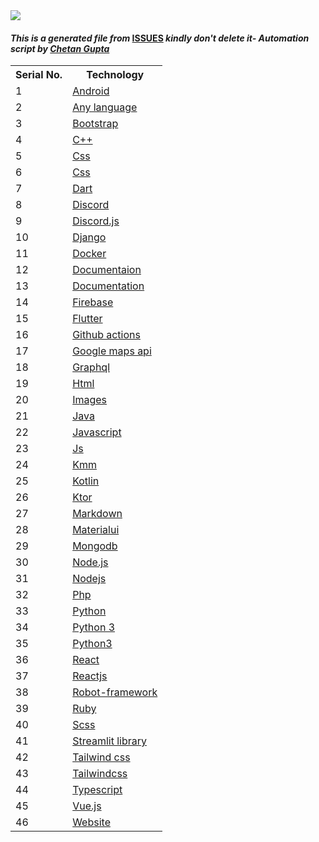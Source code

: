 <!DOCTYPE html>
<html><head><link href=".meta/style.css" rel="stylesheet"></head><body><img src="https://github.com/ch8n/Hacktoberfest2021/blob/main/assets/logo.png?raw=true" class="center"><h4><em>This is a generated file from </em><a href="../../ISSUES.md">ISSUES</a><em> kindly don't delete it</em><em>- Automation script by <a href="https://chetangupta.net/about" target="_blank">Chetan Gupta</a></em></h4><table><tr><th>Serial No.</th><th>Technology</th></tr><tr><td>1</td><td><a href="issues/android/index.md" target="_blank">Android</a></td></tr><tr><td>2</td><td><a href="issues/any language/index.md" target="_blank">Any language</a></td></tr><tr><td>3</td><td><a href="issues/bootstrap/index.md" target="_blank">Bootstrap</a></td></tr><tr><td>4</td><td><a href="issues/c++/index.md" target="_blank">C++</a></td></tr><tr><td>5</td><td><a href="issues/css/index.md" target="_blank">Css</a></td></tr><tr><td>6</td><td><a href="issues/html/css/index.md" target="_blank">Css</a></td></tr><tr><td>7</td><td><a href="issues/dart/index.md" target="_blank">Dart</a></td></tr><tr><td>8</td><td><a href="issues/discord/index.md" target="_blank">Discord</a></td></tr><tr><td>9</td><td><a href="issues/discord.js/index.md" target="_blank">Discord.js</a></td></tr><tr><td>10</td><td><a href="issues/django/index.md" target="_blank">Django</a></td></tr><tr><td>11</td><td><a href="issues/docker/index.md" target="_blank">Docker</a></td></tr><tr><td>12</td><td><a href="issues/documentaion/index.md" target="_blank">Documentaion</a></td></tr><tr><td>13</td><td><a href="issues/documentation/index.md" target="_blank">Documentation</a></td></tr><tr><td>14</td><td><a href="issues/firebase/index.md" target="_blank">Firebase</a></td></tr><tr><td>15</td><td><a href="issues/flutter/index.md" target="_blank">Flutter</a></td></tr><tr><td>16</td><td><a href="issues/github actions/index.md" target="_blank">Github actions</a></td></tr><tr><td>17</td><td><a href="issues/google maps api/index.md" target="_blank">Google maps api</a></td></tr><tr><td>18</td><td><a href="issues/graphql/index.md" target="_blank">Graphql</a></td></tr><tr><td>19</td><td><a href="issues/html/index.md" target="_blank">Html</a></td></tr><tr><td>20</td><td><a href="issues/images/index.md" target="_blank">Images</a></td></tr><tr><td>21</td><td><a href="issues/java/index.md" target="_blank">Java</a></td></tr><tr><td>22</td><td><a href="issues/javascript/index.md" target="_blank">Javascript</a></td></tr><tr><td>23</td><td><a href="issues/js/index.md" target="_blank">Js</a></td></tr><tr><td>24</td><td><a href="issues/kmm/index.md" target="_blank">Kmm</a></td></tr><tr><td>25</td><td><a href="issues/kotlin/index.md" target="_blank">Kotlin</a></td></tr><tr><td>26</td><td><a href="issues/ktor/index.md" target="_blank">Ktor</a></td></tr><tr><td>27</td><td><a href="issues/markdown/index.md" target="_blank">Markdown</a></td></tr><tr><td>28</td><td><a href="issues/materialui/index.md" target="_blank">Materialui</a></td></tr><tr><td>29</td><td><a href="issues/mongodb/index.md" target="_blank">Mongodb</a></td></tr><tr><td>30</td><td><a href="issues/node.js/index.md" target="_blank">Node.js</a></td></tr><tr><td>31</td><td><a href="issues/nodejs/index.md" target="_blank">Nodejs</a></td></tr><tr><td>32</td><td><a href="issues/php/index.md" target="_blank">Php</a></td></tr><tr><td>33</td><td><a href="issues/python/index.md" target="_blank">Python</a></td></tr><tr><td>34</td><td><a href="issues/python 3/index.md" target="_blank">Python 3</a></td></tr><tr><td>35</td><td><a href="issues/python3/index.md" target="_blank">Python3</a></td></tr><tr><td>36</td><td><a href="issues/react/index.md" target="_blank">React</a></td></tr><tr><td>37</td><td><a href="issues/reactjs/index.md" target="_blank">Reactjs</a></td></tr><tr><td>38</td><td><a href="issues/robot-framework/index.md" target="_blank">Robot-framework</a></td></tr><tr><td>39</td><td><a href="issues/ruby/index.md" target="_blank">Ruby</a></td></tr><tr><td>40</td><td><a href="issues/scss/index.md" target="_blank">Scss</a></td></tr><tr><td>41</td><td><a href="issues/streamlit library/index.md" target="_blank">Streamlit library</a></td></tr><tr><td>42</td><td><a href="issues/tailwind css/index.md" target="_blank">Tailwind css</a></td></tr><tr><td>43</td><td><a href="issues/tailwindcss/index.md" target="_blank">Tailwindcss</a></td></tr><tr><td>44</td><td><a href="issues/typescript/index.md" target="_blank">Typescript</a></td></tr><tr><td>45</td><td><a href="issues/vue.js/index.md" target="_blank">Vue.js</a></td></tr><tr><td>46</td><td><a href="issues/website/index.md" target="_blank">Website</a></td></tr></table></body></html>